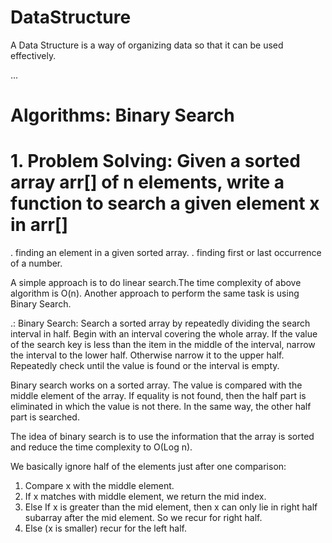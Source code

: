 # DataStructure
A Data Structure is a way of organizing data so that it can be used effectively.

...

# Algorithms: Binary Search

# 1. Problem Solving: Given a sorted array arr[] of n elements, write a function to search a given element x in arr[]

. finding an element in a given sorted array.
. finding first or last occurrence of a number.

A simple approach is to do linear search.The time complexity of above algorithm is O(n).
Another approach to perform the same task is using Binary Search.

.: Binary Search:
Search a sorted array by repeatedly dividing the search interval in half.
Begin with an interval covering the whole array.
If the value of the search key is less than the item in the middle of the interval, narrow the interval to the lower half.
Otherwise narrow it to the upper half. Repeatedly check until the value is found or the interval is empty.
   
Binary search works on a sorted array. The value is compared with the middle element of the array. 
If equality is not found, then the half part is eliminated in which the value is not there. 
In the same way, the other half part is searched.
   
The idea of binary search is to use the information that the array is sorted and reduce the time complexity to O(Log n).

We basically ignore half of the elements just after one comparison:

1. Compare x with the middle element.
2. If x matches with middle element, we return the mid index.
3. Else If x is greater than the mid element, then x can only lie in right half subarray after the mid element. So we recur for right half.
4. Else (x is smaller) recur for the left half.
